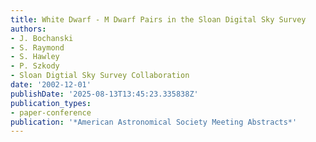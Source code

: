 ```yaml
---
title: White Dwarf - M Dwarf Pairs in the Sloan Digital Sky Survey
authors:
- J. Bochanski
- S. Raymond
- S. Hawley
- P. Szkody
- Sloan Digtial Sky Survey Collaboration
date: '2002-12-01'
publishDate: '2025-08-13T13:45:23.335838Z'
publication_types:
- paper-conference
publication: '*American Astronomical Society Meeting Abstracts*'
---
```

